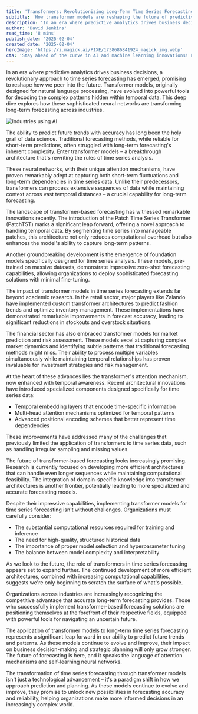 ```yaml
---
title: 'Transformers: Revolutionizing Long-Term Time Series Forecasting'
subtitle: 'How transformer models are reshaping the future of predictive analytics'
description: 'In an era where predictive analytics drives business decisions, a revolutionary approach to time series forecasting has emerged, promising to reshape how we peer into the future. Transformer models, originally designed for natural language processing, have evolved into powerful tools for decoding the complex patterns hidden within temporal data. This deep dive explores how these sophisticated neural networks are transforming long-term forecasting across industries.'
author: 'David Jenkins'
read_time: '8 mins'
publish_date: '2025-02-04'
created_date: '2025-02-04'
heroImage: 'https://i.magick.ai/PIXE/1738686841924_magick_img.webp'
cta: 'Stay ahead of the curve in AI and machine learning innovations! Follow us on LinkedIn for daily updates on breakthrough technologies like transformer models and their real-world applications.'
---
```


In an era where predictive analytics drives business decisions, a revolutionary approach to time series forecasting has emerged, promising to reshape how we peer into the future. Transformer models, originally designed for natural language processing, have evolved into powerful tools for decoding the complex patterns hidden within temporal data. This deep dive explores how these sophisticated neural networks are transforming long-term forecasting across industries.

![Industries using AI](https://i.magick.ai/PIXE/1738686841928_magick_img.webp)

The ability to predict future trends with accuracy has long been the holy grail of data science. Traditional forecasting methods, while reliable for short-term predictions, often struggled with long-term forecasting's inherent complexity. Enter transformer models – a breakthrough architecture that's rewriting the rules of time series analysis.

These neural networks, with their unique attention mechanisms, have proven remarkably adept at capturing both short-term fluctuations and long-term dependencies in time series data. Unlike their predecessors, transformers can process extensive sequences of data while maintaining context across vast temporal distances – a crucial capability for long-term forecasting.

The landscape of transformer-based forecasting has witnessed remarkable innovations recently. The introduction of the Patch Time Series Transformer (PatchTST) marks a significant leap forward, offering a novel approach to handling temporal data. By segmenting time series into manageable patches, this architecture not only reduces computational overhead but also enhances the model's ability to capture long-term patterns.

Another groundbreaking development is the emergence of foundation models specifically designed for time series analysis. These models, pre-trained on massive datasets, demonstrate impressive zero-shot forecasting capabilities, allowing organizations to deploy sophisticated forecasting solutions with minimal fine-tuning.

The impact of transformer models in time series forecasting extends far beyond academic research. In the retail sector, major players like Zalando have implemented custom transformer architectures to predict fashion trends and optimize inventory management. These implementations have demonstrated remarkable improvements in forecast accuracy, leading to significant reductions in stockouts and overstock situations.

The financial sector has also embraced transformer models for market prediction and risk assessment. These models excel at capturing complex market dynamics and identifying subtle patterns that traditional forecasting methods might miss. Their ability to process multiple variables simultaneously while maintaining temporal relationships has proven invaluable for investment strategies and risk management.

At the heart of these advances lies the transformer's attention mechanism, now enhanced with temporal awareness. Recent architectural innovations have introduced specialized components designed specifically for time series data:

- Temporal embedding layers that encode time-specific information
- Multi-head attention mechanisms optimized for temporal patterns
- Advanced positional encoding schemes that better represent time dependencies

These improvements have addressed many of the challenges that previously limited the application of transformers to time series data, such as handling irregular sampling and missing values.

The future of transformer-based forecasting looks increasingly promising. Research is currently focused on developing more efficient architectures that can handle even longer sequences while maintaining computational feasibility. The integration of domain-specific knowledge into transformer architectures is another frontier, potentially leading to more specialized and accurate forecasting models.

Despite their impressive capabilities, implementing transformer models for time series forecasting isn't without challenges. Organizations must carefully consider:

- The substantial computational resources required for training and inference
- The need for high-quality, structured historical data
- The importance of proper model selection and hyperparameter tuning
- The balance between model complexity and interpretability

As we look to the future, the role of transformers in time series forecasting appears set to expand further. The continued development of more efficient architectures, combined with increasing computational capabilities, suggests we're only beginning to scratch the surface of what's possible.

Organizations across industries are increasingly recognizing the competitive advantage that accurate long-term forecasting provides. Those who successfully implement transformer-based forecasting solutions are positioning themselves at the forefront of their respective fields, equipped with powerful tools for navigating an uncertain future.

The application of transformer models to long-term time series forecasting represents a significant leap forward in our ability to predict future trends and patterns. As these models continue to evolve and improve, their impact on business decision-making and strategic planning will only grow stronger. The future of forecasting is here, and it speaks the language of attention mechanisms and self-learning neural networks.

The transformation of time series forecasting through transformer models isn't just a technological advancement – it's a paradigm shift in how we approach prediction and planning. As these models continue to evolve and improve, they promise to unlock new possibilities in forecasting accuracy and reliability, helping organizations make more informed decisions in an increasingly complex world.
